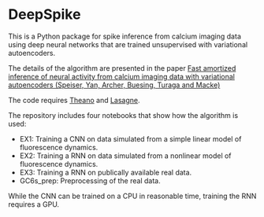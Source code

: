 # DeepSpike

This is a Python package for spike inference from calcium imaging data using deep neural networks that are trained unsupervised with variational autoencoders.

The details of the algorithm are presented in the paper [Fast amortized inference of neural activity from calcium imaging data with variational autoencoders (Speiser, Yan, Archer, Buesing, Turaga and Macke)](https://papers.nips.cc/paper/6991-fast-amortized-inference-of-neural-activity-from-calcium-imaging-data-with-variational-autoencoders)

The code requires [Theano](https://github.com/Theano/Theano) and [Lasagne](https://github.com/Lasagne/Lasagne).

The repository includes four notebooks that show how the algorithm is used:

  * EX1: Training a CNN on data simulated from a simple linear model of fluorescence dynamics.
  * EX2: Training a RNN on data simulated from a nonlinear model of fluorescence dynamics.
  * EX3: Training a RNN on publically available real data.
  * GC6s_prep: Preprocessing of the real data.
  
While the CNN can be trained on a CPU in reasonable time, training the RNN requires a GPU.
